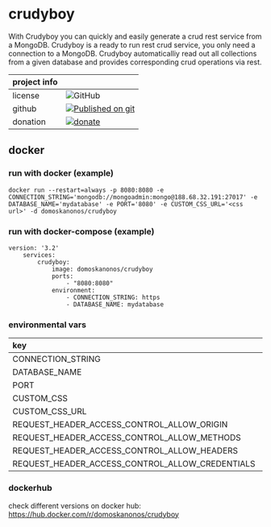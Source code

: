 # crudyboy

With Crudyboy you can quickly and easily generate a crud rest service from a MongoDB.
Crudyboy is a ready to run rest crud service, you only need a connection to a MongoDB.
Crudyboy automaticalliy read out all collections from a given database and provides corresponding crud operations via rest.

|project info||
|:-------------|:-------------|
|license|<nobr>![GitHub](https://img.shields.io/github/license/domoskanonos/crudyboy)</nobr>|
|github|<nobr>[![Published on git](https://img.shields.io/github/languages/code-size/domoskanonos/crudyboy)](https://github.com/domoskanonos/crudyboy)</nobr>|
|donation|<nobr>[![donate](https://img.shields.io/badge/Donate-PayPal-green.svg)](https://www.paypal.com/cgi-bin/webscr?cmd=_s-xclick&hosted_button_id=SWGKEVSK2PDEE)</nobr>|


## docker

### run with docker (example)
    docker run --restart=always -p 8080:8080 -e CONNECTION_STRING='mongodb://mongoadmin:mongo@188.68.32.191:27017' -e DATABASE_NAME='mydatabase' -e PORT='8080' -e CUSTOM_CSS_URL='<css url>' -d domoskanonos/crudyboy

### run with docker-compose (example)
    version: '3.2'
        services:
            crudyboy:
                image: domoskanonos/crudyboy
                ports:
                    - "8080:8080"
                environment:
                    - CONNECTION_STRING: https
                    - DATABASE_NAME: mydatabase

### environmental vars

|key|example|
|:-------------|:-------------|
|CONNECTION_STRING|mongodb://mongoadmin:mongo@localhost:27017
|DATABASE_NAME|mydatabase|
|PORT|8080|
|CUSTOM_CSS|.someClass {}|
|CUSTOM_CSS_URL|https://myserver/my-custom.css|
|REQUEST_HEADER_ACCESS_CONTROL_ALLOW_ORIGIN|*|
|REQUEST_HEADER_ACCESS_CONTROL_ALLOW_METHODS|GET, POST, OPTIONS, PUT, PATCH, DELETE|
|REQUEST_HEADER_ACCESS_CONTROL_ALLOW_HEADERS|X-Requested-With,content-type|
|REQUEST_HEADER_ACCESS_CONTROL_ALLOW_CREDENTIALS|true|


### dockerhub
check different versions on docker hub: https://hub.docker.com/r/domoskanonos/crudyboy